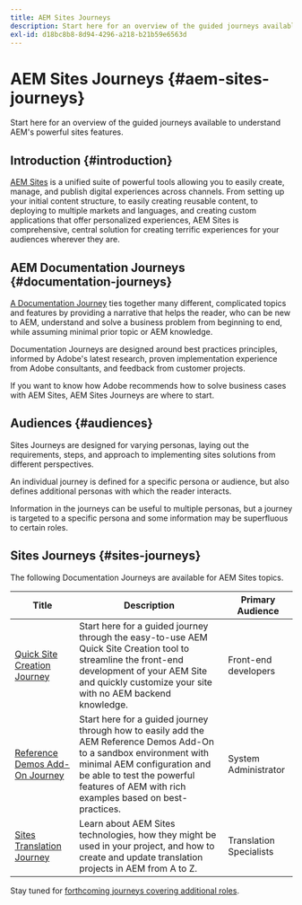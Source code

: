 ```yaml
---
title: AEM Sites Journeys
description: Start here for an overview of the guided journeys available to understand AEM's powerful sites features.
exl-id: d18bc8b8-8d94-4296-a218-b21b59e6563d
---
```

# AEM Sites Journeys {#aem-sites-journeys}

Start here for an overview of the guided journeys available to understand AEM's powerful sites features.

## Introduction {#introduction}

[AEM Sites](https://business.adobe.com/products/experience-manager/sites/aem-sites.html) is a unified suite of powerful tools allowing you to easily create, manage, and publish digital experiences across channels. From setting up your initial content structure, to easily creating reusable content, to deploying to multiple markets and languages, and creating custom applications that offer personalized experiences, AEM Sites is comprehensive, central solution for creating terrific experiences for your audiences wherever they are.

## AEM Documentation Journeys {#documentation-journeys}

[A Documentation Journey](/help/journey-documentation/documentation-journeys.md) ties together many different, complicated topics and features by providing a narrative that helps the reader, who can be new to AEM, understand and solve a business problem from beginning to end, while assuming minimal prior topic or AEM knowledge.

Documentation Journeys are designed around best practices principles, informed by Adobe's latest research, proven implementation experience from Adobe consultants, and feedback from customer projects.

If you want to know how Adobe recommends how to solve business cases with AEM Sites, AEM Sites Journeys are where to start.

## Audiences {#audiences}

Sites Journeys are designed for varying personas, laying out the requirements, steps, and approach to implementing sites solutions from different perspectives.

An individual journey is defined for a specific persona or audience, but also defines additional personas with which the reader interacts.

Information in the journeys can be useful to multiple personas, but a journey is targeted to a specific persona and some information may be superfluous to certain roles.

## Sites Journeys {#sites-journeys}

The following Documentation Journeys are available for AEM Sites topics.

|Title|Description|Primary Audience|
|---|---|---|
[Quick Site Creation Journey](/help/journey-sites/quick-site/overview.md)|Start here for a guided journey through the easy-to-use AEM Quick Site Creation tool to streamline the front-end development of your AEM Site and quickly customize your site with no AEM backend knowledge.|Front-end developers|
|[Reference Demos Add-On Journey](/help/journey-sites/demos-add-on/overview.md)|Start here for a guided journey through how to easily add the AEM Reference Demos Add-On to a sandbox environment with minimal AEM configuration and be able to test the powerful features of AEM with rich examples based on best-practices.|System Administrator|
|[Sites Translation Journey](/help/journey-sites/translation/overview.md)|Learn about AEM Sites technologies, how they might be used in your project, and how to create and update translation projects in AEM from A to Z.|Translation Specialists|

Stay tuned for [forthcoming journeys covering additional roles](/help/journey-documentation/documentation-journeys.md#journeys).
